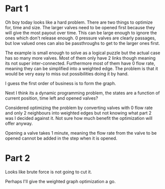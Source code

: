 # Part 1

Oh boy today looks like a hard problem. 
There are two things to optimize for, time and size.
The larger valves need to be opened first because they will give the most payout over time.
This can be large enough to ignore the ones which don't release enough.
0 pressure valves are clearly passages, but low valued ones can also be passthroughs to get to the larger ones first.

The example is small enough to solve as a logical puzzle but the actual case has so many more valves.
Most of them only have 2 links though meaning its not super inter-connected.
Furthermore most of them have 0 flow rate, meaning they can be simplified into a weighted edge.
The problem is that it would be very easy to miss out possibilities doing it by hand.

I guess the first order of business is to form the graph.

Next I think its a dynamic programming problem, the states are a function of current position, time left and opened valves?

Considered optimizing the problem by converting valves with 0 flow rate and only 2 neighbours into weighted edges but not knowing what part 2 was I decided against it.
Not sure how much benefit the optimization will offer anyway.

Opening a valve takes 1 minute, meaning the flow rate from the valve to be opened cannot be added in the step when it is opened.

# Part 2

Looks like brute force is not going to cut it.

Perhaps I'll give the weighted graph optimization a go.